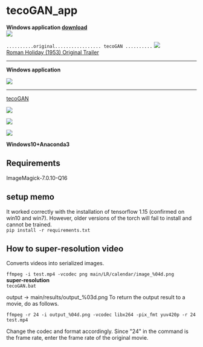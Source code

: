 # tecoGAN_app
**Windows application [download](https://github.com/Sanaxen/tecoGAN_app/releases/download/v0.1.1e/dist.7z)**  
<img src="./images/image01.png">  
  
  
`..........original................. tecoGAN ..........`
![](./images/output.gif)  
[Roman Holiday (1953) Original Trailer](https://www.youtube.com/watch?v=X_hyQgdGmU8)  
* * * *
**Windows application**  

<img src="./images/image00.png">  

* * * *
[tecoGAN](https://github.com/thunil/TecoGAN)  

![](https://github.com/thunil/TecoGAN/raw/master/resources/tecoGAN-lizard.gif)  

![](https://github.com/thunil/TecoGAN/raw/master/resources/tecoGAN-armour.gif)  

![](https://github.com/thunil/TecoGAN/raw/master/resources/tecoGAN-spider.gif)  
  
**Windows10+Anaconda3**
## Requirements  
ImageMagick-7.0.10-Q16  


## setup memo  
It worked correctly with the installation of tensorflow 1.15 (confirmed on win10 and win7).
However, older versions of the torch will fail to install and cannot be trained.  
`pip install -r requirements.txt`

## How to super-resolution video
Converts videos into serialized images.

`ffmpeg -i test.mp4 -vcodec png main/LR/calendar/image_%04d.png
`  
**super-resolution**  
`tecoGAN.bat`

output -> main/results/output_%03d.png
To return the output result to a movie, do as follows.  

`ffmpeg -r 24 -i output_%04d.png -vcodec libx264 -pix_fmt yuv420p -r 24 test.mp4`  

Change the codec and format accordingly. Since "24" in the command is the frame rate, enter the frame rate of the original movie.
